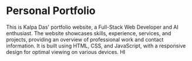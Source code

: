 
# Personal Portfolio

This is Kalpa Das' portfolio website, a Full-Stack Web Developer and AI enthusiast. The website showcases skills, experience, services, and projects, providing an overview of professional work and contact information. It is built using HTML, CSS, and JavaScript, with a responsive design for optimal viewing on various devices.
HI

















